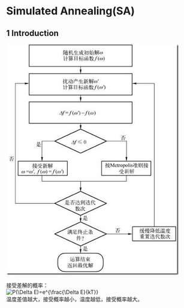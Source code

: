 # Simulated Annealing(SA)  

## 1 Introduction
![image](https://github.com/ananJet/Heuristic-Algorithm/blob/master/SA/flow.jpg)  

接受差解的概率：  
<img src="https://latex.codecogs.com/gif.latex?P(\Delta&space;E)=e^{\frac{\Delta&space;E}{kT}}" title="P(\Delta E)=e^{\frac{\Delta E}{kT}}" />  
温度差值越大，接受概率越小，温度越低，接受概率越大。


